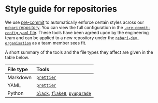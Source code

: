 # Style guide for repositories

We use [pre-commit](https://pre-commit.com/) to automatically enforce certain styles across our [`nebari` repository][nebari-repo].
You can view the full configuration in the [`.pre-commit-config.yaml` file](https://github.com/nebari-dev/nebari/blob/main/.pre-commit-config.yaml).
These tools have been agreed upon by the engineering team and can be applied to a new repository under the [`nebari-dev organisation`][nebari-dev-organisation] as a team member sees fit.

A short summary of the tools and the file types they affect are given in the table below.

| File type | Tools |
| :--- | :--- |
| Markdown | [`prettier`](https://prettier.io/) |
| YAML | [`prettier`](https://prettier.io/) |
| Python | [`black`](https://black.readthedocs.io/), [`flake8`](https://flake8.pycqa.org/), [`pyupgrade`](https://github.com/asottile/pyupgrade) |

<!-- links -->
[pre-commit-nebari]: ***
[nebari-dev-organisation]: https://github.com/nebari-dev
[nebari-repo]: https://github.com/nebari-dev/nebari